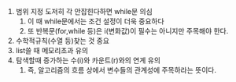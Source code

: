 1. 범위 지정 도저히 각 안잡힌다하면 while문 의심
   1. 이 때 while문에서는 조건 설정이 더욱 중요하다
   2. 또 반복문(for,while 등)은 i(변화값)이 필수는 아니지만 주목해야 한다.
2. 수학적규칙(수열 등)찾는 것 중요
3. list쓸 때 메모리초과 유의
4. 탐색할때 증가하는 수(i)와 카운트(r)와의 연계 유의
   1. 즉, 알고리즘의 흐름 상에서 변수들의 관계성에 주목하라는 뜻이다.